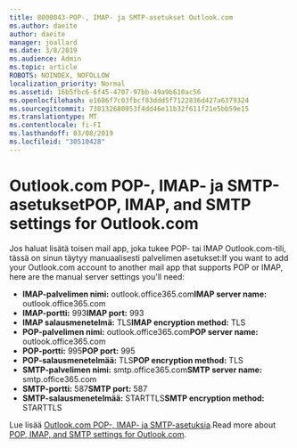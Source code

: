 ```yaml
---
title: 8000043-POP-, IMAP- ja SMTP-asetukset Outlook.com
ms.author: daeite
author: daeite
manager: joallard
ms.date: 3/8/2019
ms.audience: Admin
ms.topic: article
ROBOTS: NOINDEX, NOFOLLOW
localization_priority: Normal
ms.assetid: 16b5fbc6-6f45-4707-97bb-49a9b610ac56
ms.openlocfilehash: e1686f7c03fbcf83ddd5f7122836d427a6379324
ms.sourcegitcommit: 738132680953f4dd46e11b32f611f21e5bb59e15
ms.translationtype: MT
ms.contentlocale: fi-FI
ms.lasthandoff: 03/08/2019
ms.locfileid: "30510428"
---
```

# <a name="pop-imap-and-smtp-settings-for-outlookcom"></a><span data-ttu-id="52b06-102">Outlook.com POP-, IMAP- ja SMTP-asetukset</span><span class="sxs-lookup"><span data-stu-id="52b06-102">POP, IMAP, and SMTP settings for Outlook.com</span></span>

<span data-ttu-id="52b06-103">Jos haluat lisätä toisen mail app, joka tukee POP- tai IMAP Outlook.com-tili, tässä on sinun täytyy manuaalisesti palvelimen asetukset:</span><span class="sxs-lookup"><span data-stu-id="52b06-103">If you want to add your Outlook.com account to another mail app that supports POP or IMAP, here are the manual server settings you'll need:</span></span>
  
- <span data-ttu-id="52b06-104">**IMAP-palvelimen nimi:** outlook.office365.com</span><span class="sxs-lookup"><span data-stu-id="52b06-104">**IMAP server name:** outlook.office365.com</span></span> 
- <span data-ttu-id="52b06-105">**IMAP-portti:** 993</span><span class="sxs-lookup"><span data-stu-id="52b06-105">**IMAP port:** 993</span></span>   
- <span data-ttu-id="52b06-106">**IMAP salausmenetelmä:** TLS</span><span class="sxs-lookup"><span data-stu-id="52b06-106">**IMAP encryption method:** TLS</span></span>   
- <span data-ttu-id="52b06-107">**POP-palvelimen nimi:** outlook.office365.com</span><span class="sxs-lookup"><span data-stu-id="52b06-107">**POP server name:** outlook.office365.com</span></span>  
- <span data-ttu-id="52b06-108">**POP-portti:** 995</span><span class="sxs-lookup"><span data-stu-id="52b06-108">**POP port:** 995</span></span>  
- <span data-ttu-id="52b06-109">**POP-salausmenetelmää:** TLS</span><span class="sxs-lookup"><span data-stu-id="52b06-109">**POP encryption method:** TLS</span></span>  
- <span data-ttu-id="52b06-110">**SMTP-palvelimen nimi:** smtp.office365.com</span><span class="sxs-lookup"><span data-stu-id="52b06-110">**SMTP server name:** smtp.office365.com</span></span> 
- <span data-ttu-id="52b06-111">**SMTP-portti:** 587</span><span class="sxs-lookup"><span data-stu-id="52b06-111">**SMTP port:** 587</span></span> 
- <span data-ttu-id="52b06-112">**SMTP-salausmenetelmää:** STARTTLS</span><span class="sxs-lookup"><span data-stu-id="52b06-112">**SMTP encryption method:** STARTTLS</span></span> 

<span data-ttu-id="52b06-113">Lue lisää [Outlook.com POP-, IMAP- ja SMTP-asetuksia](https://go.microsoft.com/fwlink/p/?linkid=2001402&amp;clcid=0x409).</span><span class="sxs-lookup"><span data-stu-id="52b06-113">Read more about [POP, IMAP, and SMTP settings for Outlook.com](https://go.microsoft.com/fwlink/p/?linkid=2001402&amp;clcid=0x409).</span></span>